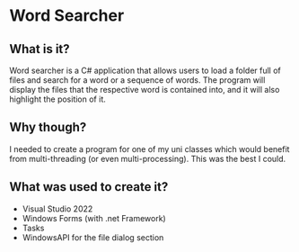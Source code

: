 # Word Searcher
## What is it?
Word searcher is a C# application that allows users to load a folder full of files and search for a word or a sequence of words. The program will display the files that the respective word is contained into, and it will also highlight the position of it.

## Why though?
I needed to create a program for one of my uni classes which would benefit from multi-threading (or even multi-processing). This was the best I could.

## What was used to create it?
* Visual Studio 2022
* Windows Forms (with .net Framework)
* Tasks
* WindowsAPI for the file dialog section


